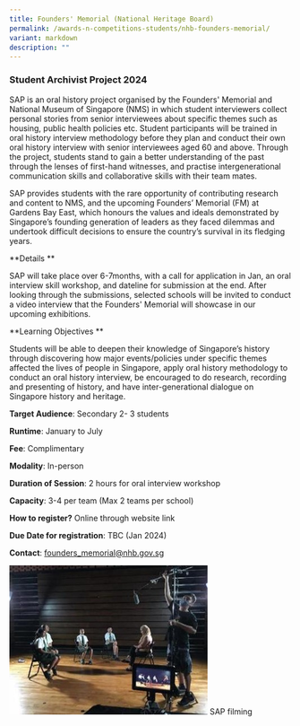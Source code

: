 ```yaml
---
title: Founders' Memorial (National Heritage Board)
permalink: /awards-n-competitions-students/nhb-founders-memorial/
variant: markdown
description: ""
---
```

### Student Archivist Project 2024

SAP is an oral history project organised by the Founders' Memorial and National Museum of Singapore (NMS) in which student interviewers collect personal stories from senior interviewees about specific themes such as housing, public health policies etc. Student participants will be trained in oral history interview methodology before they plan and conduct their own oral history interview with senior interviewees aged 60 and above. Through the project, students stand to gain a better understanding of the past through the lenses of first-hand witnesses, and practise intergenerational communication skills and collaborative skills with their team mates. 

SAP provides students with the rare opportunity of contributing research and content to NMS, and the upcoming Founders’ Memorial (FM) at Gardens Bay East, which honours the values and ideals demonstrated by Singapore’s founding generation of leaders as they faced dilemmas and undertook difficult decisions to ensure the country’s survival in its fledging years.

**Details		**
		
SAP will take place over 6-7months, with a call for application in Jan, an oral interview skill workshop, and dateline for submission at the end. After looking through the submissions, selected schools will be invited to conduct a video interview that the Founders' Memorial will showcase in our upcoming exhibitions.

**Learning Objectives		**
		
Students will be able to deepen their knowledge of Singapore’s history through discovering how major events/policies under specific themes affected the lives of people in Singapore, apply oral history methodology to conduct an oral history interview, be encouraged to do research, recording and presenting of history, and have inter-generational dialogue on Singapore history and heritage.

**Target Audience**: Secondary 2- 3 students

**Runtime**: January to July

**Fee**: Complimentary		

**Modality**: In-person		
		
**Duration of Session**: 2 hours for oral interview workshop		

**Capacity**: 3-4 per team (Max 2 teams per school) 

**How to register?** Online through website link		

**Due Date for registration**: TBC (Jan 2024)		
		
**Contact**: founders_memorial@nhb.gov.sg

![](/images/sap%20founders%20memorial.jpg)
SAP filming
